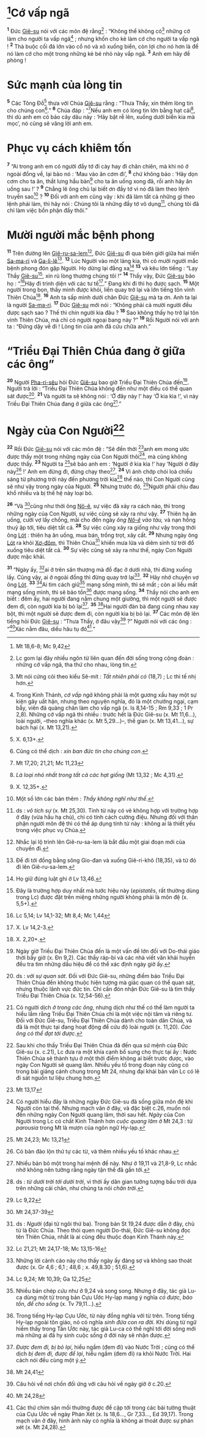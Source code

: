 # [^1@-60aed387-6d94-4f54-be49-0aa5799fe288]Cớ vấp ngã

<sup><b>1</b></sup> Đức [Giê-su]() nói với các môn đệ rằng[^1-60aed387-6d94-4f54-be49-0aa5799fe288] : “Không thể không có[^2-60aed387-6d94-4f54-be49-0aa5799fe288] những cớ làm cho người ta vấp ngã[^3-60aed387-6d94-4f54-be49-0aa5799fe288] ; nhưng khốn cho kẻ làm cớ cho người ta vấp ngã ! <sup><b>2</b></sup> Thà buộc cối đá lớn vào cổ nó và xô xuống biển, còn lợi cho nó hơn là để nó làm cớ cho một trong những kẻ bé nhỏ này vấp ngã. <sup><b>3</b></sup> Anh em hãy đề phòng !

# Sức mạnh của lòng tin

<sup><b>5</b></sup> Các Tông Đồ[^5-60aed387-6d94-4f54-be49-0aa5799fe288] thưa với Chúa [Giê-su]() rằng : “Thưa Thầy, xin thêm lòng tin cho chúng con[^6-60aed387-6d94-4f54-be49-0aa5799fe288].” <sup><b>6</b></sup> Chúa đáp : “[^3@-60aed387-6d94-4f54-be49-0aa5799fe288]Nếu anh em có lòng tin lớn bằng hạt cải[^7-60aed387-6d94-4f54-be49-0aa5799fe288], thì dù anh em có bảo cây dâu này : ‘Hãy bật rễ lên, xuống dưới biển kia mà mọc’, nó cũng sẽ vâng lời anh em.

# Phục vụ cách khiêm tốn

<sup><b>7</b></sup> “Ai trong anh em có người đầy tớ đi cày hay đi chăn chiên, mà khi nó ở ngoài đồng về, lại bảo nó : ‘Mau vào ăn cơm đi’, <sup><b>8</b></sup> chứ không bảo : ‘Hãy dọn cơm cho ta ăn, thắt lưng hầu bàn[^8-60aed387-6d94-4f54-be49-0aa5799fe288] cho ta ăn uống xong đã, rồi anh hãy ăn uống sau !’ ? <sup><b>9</b></sup> Chẳng lẽ ông chủ lại biết ơn đầy tớ vì nó đã làm theo lệnh truyền sao[^9-60aed387-6d94-4f54-be49-0aa5799fe288] ? <sup><b>10</b></sup> Đối với anh em cũng vậy : khi đã làm tất cả những gì theo lệnh phải làm, thì hãy nói : Chúng tôi là những đầy tớ vô dụng[^10-60aed387-6d94-4f54-be49-0aa5799fe288], chúng tôi đã chỉ làm việc bổn phận đấy thôi.”

# Mười người mắc bệnh phong

<sup><b>11</b></sup> Trên đường lên [Giê-ru-sa-lem]()[^11-60aed387-6d94-4f54-be49-0aa5799fe288], Đức [Giê-su]() đi qua biên giới giữa hai miền [Sa-ma-ri]() và [Ga-li-lê]()[^12-60aed387-6d94-4f54-be49-0aa5799fe288]. <sup><b>12</b></sup> Lúc Người vào một làng kia, thì có mười người mắc bệnh phong đón gặp Người. Họ dừng lại đằng xa[^13-60aed387-6d94-4f54-be49-0aa5799fe288] <sup><b>13</b></sup> và kêu lớn tiếng : “Lạy Thầy [Giê-su]()[^14-60aed387-6d94-4f54-be49-0aa5799fe288], xin rủ lòng thương chúng tôi !” <sup><b>14</b></sup> Thấy vậy, Đức [Giê-su]() bảo họ : “[^4@-60aed387-6d94-4f54-be49-0aa5799fe288]Hãy đi trình diện với các tư tế[^15-60aed387-6d94-4f54-be49-0aa5799fe288].” Đang khi đi thì họ được sạch. <sup><b>15</b></sup> Một người trong bọn, thấy mình được khỏi, liền quay trở lại và lớn tiếng tôn vinh Thiên Chúa[^16-60aed387-6d94-4f54-be49-0aa5799fe288]. <sup><b>16</b></sup> Anh ta sấp mình dưới chân Đức [Giê-su]() mà tạ ơn. Anh ta lại là người [Sa-ma-ri](). <sup><b>17</b></sup> Đức [Giê-su]() mới nói : “Không phải cả mười người đều được sạch sao ? Thế thì chín người kia đâu ? <sup><b>18</b></sup> Sao không thấy họ trở lại tôn vinh Thiên Chúa, mà chỉ có người ngoại bang này ?” <sup><b>19</b></sup> Rồi Người nói với anh ta : “Đứng dậy về đi ! Lòng tin của anh đã cứu chữa anh.”

# “Triều Đại Thiên Chúa đang ở giữa các ông”

<sup><b>20</b></sup> Người [Pha-ri-sêu]() hỏi Đức [Giê-su]() bao giờ Triều Đại Thiên Chúa đến[^17-60aed387-6d94-4f54-be49-0aa5799fe288]. Người trả lời : “Triều Đại Thiên Chúa không đến như một điều có thể quan sát được[^18-60aed387-6d94-4f54-be49-0aa5799fe288]. <sup><b>21</b></sup> Và người ta sẽ không nói : ‘Ở đây này !’ hay ‘Ở kia kìa !’, vì này Triều Đại Thiên Chúa đang ở giữa các ông[^19-60aed387-6d94-4f54-be49-0aa5799fe288].”

# Ngày của Con Người[^20-60aed387-6d94-4f54-be49-0aa5799fe288]

<sup><b>22</b></sup> Rồi Đức [Giê-su]() nói với các môn đệ : “Sẽ đến thời [^5@-60aed387-6d94-4f54-be49-0aa5799fe288]anh em mong ước được thấy một trong những ngày của Con Người thôi[^21-60aed387-6d94-4f54-be49-0aa5799fe288], mà cũng không được thấy. <sup><b>23</b></sup> Người ta [^6@-60aed387-6d94-4f54-be49-0aa5799fe288]sẽ bảo anh em : ‘Người ở kia kìa !’ hay ‘Người ở đây này[^22-60aed387-6d94-4f54-be49-0aa5799fe288] !’ Anh em đừng đi, đừng chạy theo[^23-60aed387-6d94-4f54-be49-0aa5799fe288]. <sup><b>24</b></sup> Vì ánh chớp chói loà chiếu sáng từ phương trời này đến phương trời kia[^24-60aed387-6d94-4f54-be49-0aa5799fe288] thế nào, thì Con Người cũng sẽ như vậy trong ngày của Người. <sup><b>25</b></sup> Nhưng trước đó, [^7@-60aed387-6d94-4f54-be49-0aa5799fe288]Người phải chịu đau khổ nhiều và bị thế hệ này loại bỏ.

<sup><b>26</b></sup> “Và [^8@-60aed387-6d94-4f54-be49-0aa5799fe288]cũng như thời ông [Nô-ê](), sự việc đã xảy ra cách nào, thì trong những ngày của Con Người, sự việc cũng sẽ xảy ra như vậy. <sup><b>27</b></sup> Thiên hạ ăn uống, cưới vợ lấy chồng, mãi cho đến ngày _ông [Nô-ê]() vào tàu,_ và nạn hồng thuỷ ập tới, tiêu diệt tất cả. <sup><b>28</b></sup> Sự việc cũng xảy ra giống như vậy trong thời ông [Lót]() : thiên hạ ăn uống, mua bán, trồng trọt, xây cất. <sup><b>29</b></sup> Nhưng ngày ông [Lót]() ra khỏi [Xơ-đôm](), thì Thiên Chúa[^25-60aed387-6d94-4f54-be49-0aa5799fe288] khiến mưa lửa và diêm sinh từ trời đổ xuống tiêu diệt tất cả. <sup><b>30</b></sup> Sự việc cũng sẽ xảy ra như thế, ngày Con Người được mặc khải.

<sup><b>31</b></sup> “Ngày ấy, [^9@-60aed387-6d94-4f54-be49-0aa5799fe288]ai ở trên sân thượng mà đồ đạc ở dưới nhà, thì đừng xuống lấy. Cũng vậy, ai ở ngoài đồng thì đừng quay trở lại[^26-60aed387-6d94-4f54-be49-0aa5799fe288]. <sup><b>32</b></sup> Hãy nhớ chuyện vợ ông [Lót](). <sup><b>33</b></sup> [^10@-60aed387-6d94-4f54-be49-0aa5799fe288]Ai tìm cách giữ[^27-60aed387-6d94-4f54-be49-0aa5799fe288] mạng sống mình, thì sẽ mất ; còn ai liều mất mạng sống mình, thì sẽ bảo tồn[^28-60aed387-6d94-4f54-be49-0aa5799fe288] được mạng sống. <sup><b>34</b></sup> Thầy nói cho anh em biết : đêm ấy, hai người đang nằm chung một giường, thì một người sẽ được đem đi, còn người kia bị bỏ lại[^29-60aed387-6d94-4f54-be49-0aa5799fe288]. <sup><b>35</b></sup> [^11@-60aed387-6d94-4f54-be49-0aa5799fe288]Hai người đàn bà đang cùng nhau xay bột, thì một người sẽ được đem đi, còn người kia bị bỏ lại. <sup><b>37</b></sup> Các môn đệ lên tiếng hỏi Đức [Giê-su]() : “Thưa Thầy, ở đâu vậy[^31-60aed387-6d94-4f54-be49-0aa5799fe288] ?” Người nói với các ông : “[^13@-60aed387-6d94-4f54-be49-0aa5799fe288]Xác nằm đâu, diều hâu tụ đó[^32-60aed387-6d94-4f54-be49-0aa5799fe288].”

[^1-60aed387-6d94-4f54-be49-0aa5799fe288]: Lc gom lại đây nhiều ngôn từ liên quan đến đời sống trong cộng đoàn : những cớ vấp ngã, tha thứ cho nhau, lòng tin.

[^2-60aed387-6d94-4f54-be49-0aa5799fe288]: Mt nói cứng cỏi theo kiểu Sê-mít : _Tất nhiên phải có_ (18,7) ; Lc thì tế nhị hơn.

[^3-60aed387-6d94-4f54-be49-0aa5799fe288]: Trong Kinh Thánh, _cớ vấp ngã_ không phải là một gương xấu hay một sự kiện gây uất hận, nhưng theo nguyên nghĩa, đó là một chướng ngại, cạm bẫy, viên đá quàng chân làm cho vấp ngã (x. Is 8,14-15 ; Rm 9,33 ; 1 Pr 2,8). Những cớ vấp ngã thì nhiều : trước hết là Đức Giê-su (x. Mt 11,6...), loài người, –theo nghĩa khác (x. Mt 5,29...)–, thế gian (x. Mt 13,41...), sự bách hại (x. Mt 13,21).

[^5-60aed387-6d94-4f54-be49-0aa5799fe288]: X. 6,13+.

[^6-60aed387-6d94-4f54-be49-0aa5799fe288]: Cũng có thể dịch : _xin ban đức tin cho chúng con_.

[^7-60aed387-6d94-4f54-be49-0aa5799fe288]: _Là loại nhỏ nhất trong tất cả các hạt giống_ (Mt 13,32 ; Mc 4,31).

[^8-60aed387-6d94-4f54-be49-0aa5799fe288]: X. 12,35+.

[^9-60aed387-6d94-4f54-be49-0aa5799fe288]: Một số lớn các bản thêm : _Thầy không nghĩ như thế_.

[^10-60aed387-6d94-4f54-be49-0aa5799fe288]: ds : _vô tích sự_ (x. Mt 25,30). Tính từ này có vẻ không hợp với trường hợp ở đây (vừa hầu hạ chủ), chỉ có tính cách cường điệu. Nhưng đối với thân phận người môn đệ thì có thể áp dụng tính từ này : không ai là thiết yếu trong việc phục vụ Chúa.

[^11-60aed387-6d94-4f54-be49-0aa5799fe288]: Nhắc lại lộ trình lên Giê-ru-sa-lem là bắt đầu một giai đoạn mới của chuyến đi.

[^12-60aed387-6d94-4f54-be49-0aa5799fe288]: Để đi tới đồng bằng sông Gio-đan và xuống Giê-ri-khô (18,35), và từ đó đi lên Giê-ru-sa-lem.

[^13-60aed387-6d94-4f54-be49-0aa5799fe288]: Họ giữ đúng luật ghi ở Lv 13,46.

[^14-60aed387-6d94-4f54-be49-0aa5799fe288]: Đây là trường hợp duy nhất mà tước hiệu này (_epistatês_, rất thường dùng trong Lc) được đặt trên miệng những người không phải là môn đệ (x. 5,5+).

[^15-60aed387-6d94-4f54-be49-0aa5799fe288]: X. Lv 14,2-3.

[^16-60aed387-6d94-4f54-be49-0aa5799fe288]: X. 2,20+.

[^17-60aed387-6d94-4f54-be49-0aa5799fe288]: Ngày giờ Triều Đại Thiên Chúa đến là một vấn đề lớn đối với Do-thái giáo thời bấy giờ (x. Đn 9,2). Các thầy ráp-bi và các nhà viết văn khải huyền đều tra tìm những dấu hiệu để có thể xác định ngày giờ ấy.

[^18-60aed387-6d94-4f54-be49-0aa5799fe288]: ds : _với sự quan sát_. Đối với Đức Giê-su, những điềm báo Triều Đại Thiên Chúa đến không thuộc hiện tượng mà giác quan có thể quan sát, nhưng thuộc lãnh vực đức tin. Chỉ cần đón nhận Đức Giê-su là tìm thấy Triều Đại Thiên Chúa (x. 12,54-56).

[^19-60aed387-6d94-4f54-be49-0aa5799fe288]: Có người dịch _ở trong các ông_, nhưng dịch như thế có thể làm người ta hiểu lầm rằng Triều Đại Thiên Chúa chỉ là một việc nội tâm và riêng tư. Đối với Đức Giê-su, Triều Đại Thiên Chúa dành cho toàn dân Chúa, và đã là một thực tại đang hoạt động để cứu độ loài người (x. 11,20). _Các ông có thể đạt tới được_.

[^20-60aed387-6d94-4f54-be49-0aa5799fe288]: Sau khi cho thấy Triều Đại Thiên Chúa đã đến qua sứ mệnh của Đức Giê-su (x. c.21), Lc đưa ra một khía cạnh bổ sung cho thực tại ấy : Nước Thiên Chúa sẽ thành tựu ở một thời điểm không ai biết trước được, vào ngày Con Người sẽ quang lâm. Nhiều yếu tố trong đoạn này cũng có trong bài giảng cánh chung trong Mt 24, nhưng đại khái bản văn Lc có lẽ đi sát nguồn tư liệu chung hơn.

[^21-60aed387-6d94-4f54-be49-0aa5799fe288]: Có người hiểu đây là những ngày Đức Giê-su đã sống giữa môn đệ khi Người còn tại thế. Nhưng mạch văn ở đây, và đặc biệt c.26, muốn nói đến những ngày Con Người quang lâm, thời sau hết. _Ngày_ của Con Người trong Lc có chất Kinh Thánh hơn _cuộc quang lâm_ ở Mt 24,3 : từ _parousia_ trong Mt là mượn của ngôn ngữ Hy-lạp.

[^22-60aed387-6d94-4f54-be49-0aa5799fe288]: Có bản đảo lộn thứ tự các từ, và thêm nhiều yếu tố khác nhau.

[^23-60aed387-6d94-4f54-be49-0aa5799fe288]: Nhiều bản bỏ một trong hai mệnh đề này. Như ở 19,11 và 21,8-9, Lc nhắc nhở không nên tưởng rằng ngày tận thế đã gần tới.

[^24-60aed387-6d94-4f54-be49-0aa5799fe288]: ds : _từ dưới trời tới dưới trời_, vì thời ấy dân gian tưởng tượng bầu trời dựa trên những cái chân, như chúng ta nói _chân trời_.

[^25-60aed387-6d94-4f54-be49-0aa5799fe288]: ds : _Người_ (đại từ ngôi thứ ba). Trong bản St 19,24 được dẫn ở đây, chủ từ là Đức Chúa. Theo thói quen người Do-thái, Đức Giê-su không đọc tên Thiên Chúa, nhất là ai cũng đều thuộc đoạn Kinh Thánh này.

[^26-60aed387-6d94-4f54-be49-0aa5799fe288]: Những lời cảnh cáo này cho thấy ngày ấy đáng sợ và không sao thoát được (x. Gr 4,6 ; 6,1 ; 48,6 ; x. 49,8.30 ; 51,6).

[^27-60aed387-6d94-4f54-be49-0aa5799fe288]: Nhiều bản chép _cứu_ như ở 9,24 và song song. Nhưng ở đây, tác giả Lu-ca dùng một từ trong bản Cựu Ước Hy-lạp mang ý nghĩa _có được_, _bảo tồn_, _để cho sống_ (x. Tv 79,11...).

[^28-60aed387-6d94-4f54-be49-0aa5799fe288]: Trong tiếng Hy-lạp Cựu Ước, từ này đồng nghĩa với từ trên. Trong tiếng Hy-lạp ngoài tôn giáo, nó có nghĩa _sinh đứa con ra đời_. Khi dùng từ ngữ hiếm thấy trong Tân Ước này, tác giả Lu-ca có thể nghĩ tới đời sống mới mà những ai đã hy sinh cuộc sống ở đời này sẽ nhận được.

[^29-60aed387-6d94-4f54-be49-0aa5799fe288]: _Được đem đi, bị bỏ lại_, hiểu ngầm (đem đi) vào Nước Trời ; cũng có thể dịch _bị đem đi, được để lại_, hiểu ngầm (đem đi) ra khỏi Nước Trời. Hai cách nói đều cùng một ý.

[^31-60aed387-6d94-4f54-be49-0aa5799fe288]: Câu hỏi về nơi chốn đối ứng với câu hỏi về ngày giờ ở c.20.

[^32-60aed387-6d94-4f54-be49-0aa5799fe288]: Các thứ chim săn mồi thường được đề cập tới trong các bài tường thuật của Cựu Ước về ngày Phán Xét (x. Is 18,6..., Gr 7,33..., Ed 39,17). Trong mạch văn ở đây, hình ảnh này có nghĩa là không ai thoát được sự phán xét (x. Mt 24,28).

[^1@-60aed387-6d94-4f54-be49-0aa5799fe288]: Mt 18,6-8; Mc 9,42

[^3@-60aed387-6d94-4f54-be49-0aa5799fe288]: Mt 17,20; 21,21; Mc 11,23

[^4@-60aed387-6d94-4f54-be49-0aa5799fe288]: Lc 5,14; Lv 14,1-32; Mt 8,4; Mc 1,44

[^5@-60aed387-6d94-4f54-be49-0aa5799fe288]: Mt 13,17

[^6@-60aed387-6d94-4f54-be49-0aa5799fe288]: Mt 24,23; Mc 13,21

[^7@-60aed387-6d94-4f54-be49-0aa5799fe288]: Lc 9,22

[^8@-60aed387-6d94-4f54-be49-0aa5799fe288]: Mt 24,37-39

[^9@-60aed387-6d94-4f54-be49-0aa5799fe288]: Lc 21,21; Mt 24,17-18; Mc 13,15-16

[^10@-60aed387-6d94-4f54-be49-0aa5799fe288]: Lc 9,24; Mt 10,39; Ga 12,25

[^11@-60aed387-6d94-4f54-be49-0aa5799fe288]: Mt 24,41

[^13@-60aed387-6d94-4f54-be49-0aa5799fe288]: Mt 24,28
